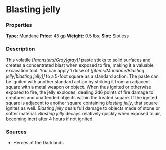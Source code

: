 ﻿---
Title: "Blasting jelly"
Type: "Mundane"
Price: "45 gp"
Weight: "0.5 lbs."
Slot: "Slotless"
Description: |
  "This volatile gray paste sticks to solid surfaces and creates a concentrated blast when exposed to fire, making it a valuable excavation tool. You can apply 1 dose of blasting jelly to a 5-foot square as a standard action. The paste can be ignited with another standard action by striking it from an adjacent square with a metal weapon or object. When thus ignited or otherwise exposed to fire, the jelly explodes, dealing 2d6 points of fire damage to creatures and unattended objects within the treated square. If the ignited square is adjacent to another square containing blasting jelly, that square ignites as well. Blasting jelly deals full damage to objects made of stone or softer material. Blasting jelly decays relatively quickly when exposed to air, becoming inert after 4 hours if not ignited."
Sources: "['Heroes of the Darklands']"
---

# Blasting jelly

### Properties

**Type:** Mundane **Price:** 45 gp **Weight:** 0.5 lbs. **Slot:** Slotless

### Description

This volatile _[[monsters/Gray|gray]]_ paste sticks to solid surfaces and creates a concentrated blast when exposed to fire, making it a valuable excavation tool. You can apply 1 dose of _[[items/Mundane/Blasting jelly|blasting jelly]]_ to a 5-foot square as a standard action. The paste can be ignited with another standard action by striking it from an adjacent square with a metal weapon or object. When thus ignited or otherwise exposed to fire, the jelly explodes, dealing 2d6 points of fire damage to creatures and unattended objects within the treated square. If the ignited square is adjacent to another square containing _blasting jelly_, that square ignites as well. _Blasting jelly_ deals full damage to objects made of stone or softer material. _Blasting jelly_ decays relatively quickly when exposed to air, becoming inert after 4 hours if not ignited.

### Sources

* Heroes of the Darklands